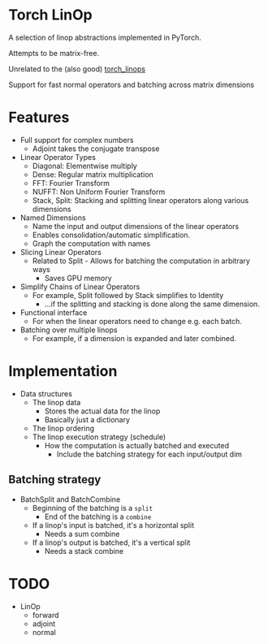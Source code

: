 # Torch LinOp
A selection of linop abstractions implemented in PyTorch.

Attempts to be matrix-free.

Unrelated to the (also good) [torch_linops](https://github.com/cvxgrp/torch_linops)

Support for fast normal operators and batching across matrix dimensions


# Features
- Full support for complex numbers
  - Adjoint takes the conjugate transpose
- Linear Operator Types
  - Diagonal: Elementwise multiply
  - Dense: Regular matrix multiplication
  - FFT: Fourier Transform
  - NUFFT: Non Uniform Fourier Transform
  - Stack, Split: Stacking and splitting linear operators along various dimensions
- Named Dimensions
  - Name the input and output dimensions of the linear operators
  - Enables consolidation/automatic simplification.
  - Graph the computation with names
- Slicing Linear Operators
  - Related to Split - Allows for batching the computation in arbitrary ways
    - Saves GPU memory
- Simplify Chains of Linear Operators
  - For example, Split followed by Stack simplifies to Identity
    - ...if the splitting and stacking is done along the same dimension.
- Functional interface
  - For when the linear operators need to change e.g. each batch.
- Batching over multiple linops
  - For example, if a dimension is expanded and later combined.

# Implementation
- Data structures
  - The linop data
    - Stores the actual data for the linop
    - Basically just a dictionary
  - The linop ordering
  - The linop execution strategy (schedule)
    - How the computation is actually batched and executed
      - Include the batching strategy for each input/output dim

## Batching strategy
- BatchSplit and BatchCombine
  - Beginning of the batching is a `split`
    - End of the batching is a `combine`
  - If a linop's input is batched, it's a horizontal split
    - Needs a sum combine
  - If a linop's output is batched, it's a vertical split
    - Needs a stack combine


# TODO
- LinOp
  - forward
  - adjoint
  - normal

